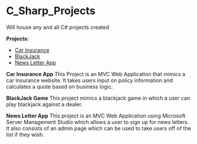 # C_Sharp_Projects
Will house any and all C# projects created


**Projects:**

- [Car Insurance](https://github.com/maty714/C_Sharp_Projects/tree/main/Basic_C%23_Projects/CarInsurance1/CarInsurance)
- [BlackJack](https://github.com/maty714/C_Sharp_Projects/tree/main/Basic_C%23_Projects/BlackJack_App/Black_Jack)
- [News Letter App](https://github.com/maty714/C_Sharp_Projects/tree/main/Basic_C%23_Projects/NewsLetter/NewsLetter)


**Car Insurance App**
This Project is an MVC Web Application that mimics a car insurance website. It takes users input on policy information and calculates a quote based on business logic.

**BlackJack Game** 
This project mimics a blackjack game in which a user can play blackjack against a dealer.

**News Letter App**
This project is an MVC Web Application using Microsoft Server Management Studio which allows a user to sign up for news letters. It also consists of an admin page which can be used to take users off of the list if they wish.
